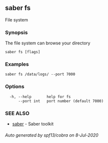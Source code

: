 ## saber fs

File system

### Synopsis

The file system can browse your directory

```
saber fs [flags]
```

### Examples

```
saber fs /data/logs/ --port 7000
```

### Options

```
  -h, --help       help for fs
      --port int   port number (default 7000)
```

### SEE ALSO

* [saber](saber.md)	 - Saber toolkit

###### Auto generated by spf13/cobra on 8-Jul-2020
